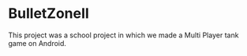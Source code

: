 # BulletZoneII

This project was a school project in which we made a Multi Player tank game on Android.
